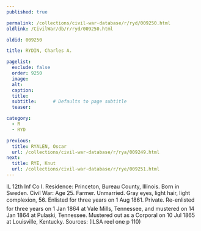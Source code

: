 ```yaml
---
published: true

permalink: /collections/civil-war-database/r/ryd/009250.html
oldlink: /CivilWar/db/r/ryd/009250.html

oldid: 009250

title: RYDIN, Charles A.

pagelist:
  exclude: false
  order: 9250
  image: 
  alt:
  caption:
  title:
  subtitle:      # Defaults to page subtitle
  teaser:

category: 
  - R 
  - RYD

previous:
  title: RYALEN, Oscar
  url: /collections/civil-war-database/r/rya/009249.html  
next:
  title: RYE, Knut
  url: /collections/civil-war-database/r/rye/009251.html   
---
```

IL 12th Inf Co I. Residence: Princeton, Bureau County, Illinois. Born in Sweden. Civil War: Age 25. Farmer. Unmarried. Gray eyes, light hair, light complexion, 5&#146;6&#148;. Enlisted for three years on 1 Aug 1861. Private. Re-enlisted for three years on 1 Jan 1864 at Vale Mills, Tennessee, and mustered on 14 Jan 1864 at Pulaski, Tennessee. Mustered out as a Corporal on 10 Jul 1865 at Louisville, Kentucky. Sources: (ILSA reel one p 110)